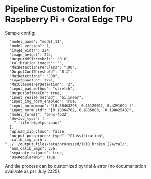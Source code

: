 # Pipeline Customization for Raspberry Pi + Coral Edge TPU

Sample config:

```
  "model_name": "model_11",
  "model_version": 1,
  "image_width": 224,
  "image_height": 224,
  "OutputNMSThreshold": "0.6",
  "calibration_images": "",
  "MaxDetectionsPerClass": "100",
  "OutputConfThreshold": "0.3",
  "MaxDetections": "100",
  "InputQuantEn": true,
  "MaxClassesPerDetection": "2",
  "input_pad_method": "stretch",
  "OutputSoftmaxEn": true,
  "input_resize_method": "bilinear",
  "input_img_norm_enabled": true,
  "input_norm_mean": "[0.50463295, 0.46120012, 0.4291694 ]",
  "input_norm_std": "[0.18364702, 0.1885083,  0.19882548]",
  "model_format": "onnx-fp32",
  "device_type": [
    "tflite-edgetpu-quant"
  ],
  "upload_zip_cloud": false,
  "output_postprocess_type": "Classification",
  "calib_img_path": "../../output_files/data/processed/IDID_broken_224/val/",
  "num_calib_imgs": 256,
  "separate_outputs": true,
  "UseRegularNMS": true
```

And the process can be customized by trial & error (no documentation available as per July 2025).
